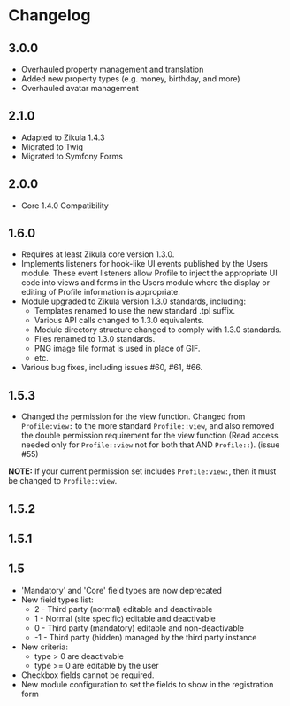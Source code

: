 # Changelog

## 3.0.0

- Overhauled property management and translation
- Added new property types (e.g. money, birthday, and more)
- Overhauled avatar management

## 2.1.0

- Adapted to Zikula 1.4.3
- Migrated to Twig
- Migrated to Symfony Forms

## 2.0.0

- Core 1.4.0 Compatibility

## 1.6.0

- Requires at least Zikula core version 1.3.0.
- Implements listeners for hook-like UI events published by the Users module. 
  These event listeners allow Profile to inject the appropriate UI code into views
  and forms in the Users module where the display or editing of Profile information
  is appropriate.
- Module upgraded to Zikula version 1.3.0 standards, including:
  - Templates renamed to use the new standard .tpl suffix.
  - Various API calls changed to 1.3.0 equivalents.
  - Module directory structure changed to comply with 1.3.0 standards.
  - Files renamed to 1.3.0 standards.
  - PNG image file format is used in place of GIF.
  - etc.
- Various bug fixes, including issues #60, #61, #66.

## 1.5.3

- Changed the permission for the view function.
  Changed from `Profile:view:` to the more standard `Profile::view`, and 
  also removed the double permission requirement for the view function 
  (Read access needed only for `Profile::view` not for both that 
  AND `Profile::`). (issue #55)

**NOTE:** If your current permission set includes `Profile:view:`, then
it must be changed to `Profile::view`.

## 1.5.2

## 1.5.1

## 1.5

- 'Mandatory' and 'Core' field types are now deprecated
- New field types list:
  - 2  - Third party (normal) editable and deactivable
  - 1  - Normal (site specific) editable and deactivable
  - 0  - Third party (mandatory) editable and non-deactivable
  - -1 - Third party (hidden) managed by the third party instance
- New criteria:
  - type > 0 are deactivable
  - type >= 0 are editable by the user
- Checkbox fields cannot be required.
- New module configuration to set the fields to show in the registration form
